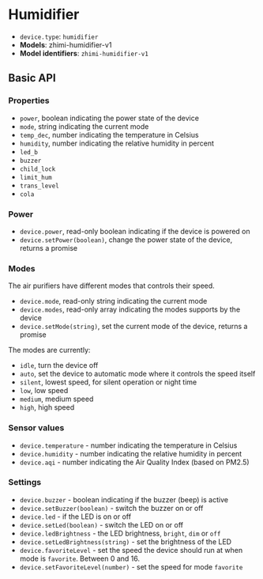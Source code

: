 # Humidifier

* `device.type`: `humidifier`
* **Models**: zhimi-humidifier-v1
* **Model identifiers**: `zhimi-humidifier-v1`

## Basic API

### Properties

* `power`, boolean indicating the power state of the device
* `mode`, string indicating the current mode
* `temp_dec`, number indicating the temperature in Celsius
* `humidity`, number indicating the relative humidity in percent
* `led_b`
* `buzzer`
* `child_lock`
* `limit_hum`
* `trans_level`
* `cola`

### Power

* `device.power`, read-only boolean indicating if the device is powered on
* `device.setPower(boolean)`, change the power state of the device, returns a promise

### Modes

The air purifiers have different modes that controls their speed.

* `device.mode`, read-only string indicating the current mode
* `device.modes`, read-only array indicating the modes supports by the device
* `device.setMode(string)`, set the current mode of the device, returns a promise

The modes are currently:

* `idle`, turn the device off
* `auto`, set the device to automatic mode where it controls the speed itself
* `silent`, lowest speed, for silent operation or night time
* `low`, low speed
* `medium`, medium speed
* `high`, high speed

### Sensor values

* `device.temperature` - number indicating the temperature in Celsius
* `device.humidity` - number indicating the relative humidity in percent
* `device.aqi` - number indicating the Air Quality Index (based on PM2.5)

### Settings

* `device.buzzer` - boolean indicating if the buzzer (beep) is active
* `device.setBuzzer(boolean)` - switch the buzzer on or off
* `device.led` - if the LED is on or off
* `device.setLed(boolean)` - switch the LED on or off
* `device.ledBrightness` - the LED brightness, `bright`, `dim` or `off`
* `device.setLedBrightness(string)` - set the brightness of the LED
* `device.favoriteLevel` - set the speed the device should run at when mode is `favorite`. Between 0 and 16.
* `device.setFavoriteLevel(number)` - set the speed for mode `favorite`
